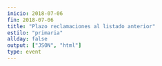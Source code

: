 ```yaml
---
inicio: 2018-07-06
fin: 2018-07-06
title: "Plazo reclamaciones al listado anterior" 
estilo: "primaria"
allday: false
output: ["JSON", "html"]
type: event
---
```

